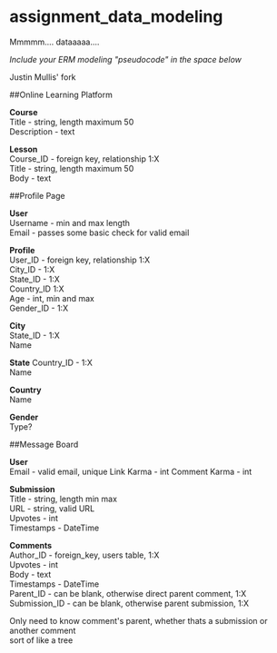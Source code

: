 # assignment_data_modeling
Mmmmm.... dataaaaa....

*Include your ERM modeling "pseudocode" in the space below*

Justin Mullis' fork

##Online Learning Platform  

**Course**  
Title - string, length maximum 50  
Description - text  

**Lesson**  
Course_ID - foreign key, relationship 1:X  
Title - string, length maximum 50  
Body - text  



##Profile Page  

**User**  
Username - min and max length  
Email - passes some basic check for valid email  

**Profile**  
User_ID - foreign key, relationship 1:X  
City_ID - 1:X  
State_ID - 1:X  
Country_ID 1:X  
Age - int, min and max  
Gender_ID - 1:X  

**City**  
State_ID - 1:X  
Name  

**State**
Country_ID - 1:X  
Name  

**Country**  
Name  

**Gender**  
Type?


##Message Board  

**User**  
Email - valid email, unique 
Link Karma - int 
Comment Karma - int  

**Submission**  
Title - string, length min max  
URL - string, valid URL  
Upvotes - int  
Timestamps - DateTime  

**Comments**    
Author_ID - foreign_key, users table, 1:X   
Upvotes - int  
Body - text  
Timestamps - DateTime  
Parent_ID - can be blank, otherwise direct parent comment, 1:X  
Submission_ID - can be blank, otherwise parent submission, 1:X  

Only need to know comment's parent, whether thats a submission or another comment  
sort of like a tree  

